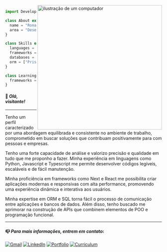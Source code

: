 <img src="https://raw.githubusercontent.com/MicaelliMedeiros/micaellimedeiros/master/image/computer-illustration.png" alt="ilustração de um computador" min-width="400px" max-width="400px" width="400px" align="right">

```js
import Developer from "ronaldofrancas";

class About extends Developer {
  name = "Ronaldo França";
  area = "Desenvolvedor Full Stack";
}

class Skills extends Developer {
  languages = ["Python, Javascript, Typescript"];
  frameworks = ["Nest, React, Django, Express"];
  databases = ["SQLite, PostgreSQL"];
  orm = ["Prisma, TypeORM"];
}

class Learning extends Developer {
  frameworks = ["Next", "Tailwind CSS"];
}
```
#### 👋 *Olá, visitante!*

<hr>

Tenho um perfil caracterizado por uma abordagem equilibrada e consistente no ambiente de trabalho, comprometido em buscar soluções que contribuam positivamente para com pessoas e empresas. 

Tenho uma forte capacidade de análise e valorizo precisão e qualidade em tudo que me proponho a fazer. Minha experiência em linguagens como Python, Javascript e Typescript me permite desenvolver códigos legíveis, escaláveis e de fácil manutenção. 

Minha proficiência em frameworks como Next e React me possibilita criar aplicações modernas e responsivas com alta performance, promovendo uma experiência dinâmica e interativa aos usuários. 

Minha expertise em ORM e SQL torna fácil o processo de comunicação entre aplicações e bancos de dados. Além disso, tenho buscado me aprimorar na construção de APIs que combinem elementos de POO e programação funcional.

<hr>

#### 📪 *Para mais informações, entrem em contato*:
<p align="left">
  <a href="mailto:ronaldofrancajr@gmail.com">
  <img title="Gmail" src="https://img.shields.io/badge/Gmail-red?style=for-the-badge&logo=gmail&logoColor=white" alt="Gmail"/></a>

  <a href="https://www.linkedin.com/in/ronaldofrancas/">
  <img  title="LinkedIn" src="https://img.shields.io/badge/LinkedIn-blue?style=for-the-badge&logo=linkedin&logoColor=white" alt="LinkedIn"/></a>

  <a href="https://portfolio-ronaldofrancas.vercel.app">
  <img  title="Portfólio" src="https://img.shields.io/badge/Portfolio-yellow?style=for-the-badge&logo=vercel&logoColor=white" alt="Portfolio"/></a>
  
  <a href="https://drive.google.com/file/d/1-GIQicQLmL5v9tmlpTgNUmcgqRRVwS7P/view?usp=sharing">
  <img  title="Curriculum" src="https://img.shields.io/badge/Curriculum-gray?style=for-the-badge&logo=googledrive&logoColor=white" alt="Curriculum"/></a>
</p>
